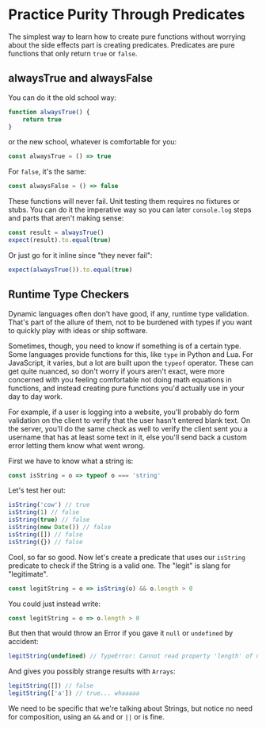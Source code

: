 # Practice Purity Through Predicates

The simplest way to learn how to create pure functions without worrying about the side effects part is creating predicates. Predicates are pure functions that only return `true` or `false`.

## alwaysTrue and alwaysFalse

You can do it the old school way:

```javascript
function alwaysTrue() {
    return true
}
```

or the new school, whatever is comfortable for you:

```javascript
const alwaysTrue = () => true
```

For `false`, it's the same:

```javascript
const alwaysFalse = () => false
```

These functions will never fail. Unit testing them requires no fixtures or stubs. You can do it the imperative way so you can later `console.log` steps and parts that aren't making sense:

```javascript
const result = alwaysTrue()
expect(result).to.equal(true)
```

Or just go for it inline since "they never fail":

```javascript
expect(alwaysTrue()).to.equal(true)
```

## Runtime Type Checkers

Dynamic languages often don't have good, if any, runtime type validation. That's part of the allure of them, not to be burdened with types if you want to quickly play with ideas or ship software.

Sometimes, though, you need to know if something is of a certain type. Some languages provide functions for this, like `type` in Python and Lua. For JavaScript, it varies, but a lot are built upon the `typeof` operator. These can get quite nuanced, so don't worry if yours aren't exact, were more concerned with you feeling comfortable not doing math equations in functions, and instead creating pure functions you'd actually use in your day to day work.

For example, if a user is logging into a website, you'll probably do form validation on the client to verify that the user hasn't entered blank text. On the server, you'll do the same check as well to verify the client sent you a username that has at least some text in it, else you'll send back a custom error letting them know what went wrong.

First we have to know what a string is:

```javascript
const isString = o => typeof o === 'string'
```

Let's test her out:

```javascript
isString('cow') // true
isString(1) // false
isString(true) // false
isString(new Date()) // false
isString([]) // false
isString({}) // false
```

Cool, so far so good. Now let's create a predicate that uses our `isString` predicate to check if the String is a valid one. The "legit" is slang for "legitimate".

```javascript
const legitString = o => isString(o) && o.length > 0
```

You could just instead write:

```javascript
const legitString = o => o.length > 0
```

But then that would throw an Error if you gave it `null` or `undefined` by accident:

```javascript
legitString(undefined) // TypeError: Cannot read property 'length' of undefined
```

And gives you possibly strange results with `Arrays`:

```javascript
legitString([]) // false
legitString(['a']) // true... whaaaaa
```

We need to be specific that we're talking about Strings, but notice no need for composition, using an `&&` and or `||` or is fine.






